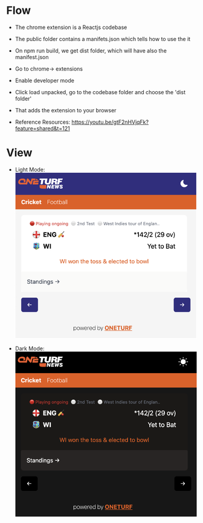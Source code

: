 # Flow

- The chrome extension is a Reactjs codebase
- The public folder contains a manifets.json which tells how to use the it
- On npm run build, we get dist folder, which will have also the manifest.json

- Go to chrome-> extensions
- Enable developer mode
- Click load unpacked, go to the codebase folder and choose the 'dist folder'
- That adds the extension to your browser
- Reference Resources: https://youtu.be/gtF2nHVjqFk?feature=shared&t=121

# View
- Light Mode: 
![alt text](image-1.png)

- Dark Mode:
![alt text](image.png)
